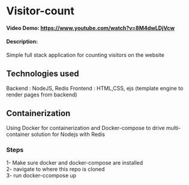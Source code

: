 # Visitor-count
#### Video Demo: https://www.youtube.com/watch?v=8M4dwLDjVcw
#### Description:
Simple full stack application for counting visitors on the website
## Technologies used 
Backend : NodeJS, Redis
Frontend : HTML,CSS, ejs (template engine to render pages from backend)
## Containerization 
Using Docker for containerization and Docker-compose to drive multi-container solution for Nodejs with Redis
### Steps
1- Make sure docker and docker-compose are installed 
<br/>
2- navigate to where this repo is cloned 
<br/>
3- run docker-ccompose up
<br/>
